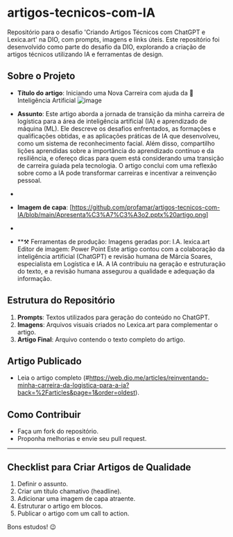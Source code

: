 # artigos-tecnicos-com-IA
Repositório para o desafio 'Criando Artigos Técnicos com ChatGPT e Lexica.art' na DIO, com prompts, imagens e links úteis.
Este repositório foi desenvolvido como parte do desafio da DIO, explorando a criação de artigos técnicos utilizando IA e ferramentas de design.

## **Sobre o Projeto**
- **Título do artigo**: Iniciando uma Nova Carreira com ajuda da 🤖 Inteligência Artificial
![image](https://github.com/user-attachments/assets/2ac8d3f0-17d3-462a-b682-19e5f3c87bad)

- **Assunto**: Este artigo aborda a jornada de transição da minha carreira de logística para a área de inteligência artificial (IA) e aprendizado de máquina (ML). Ele descreve os desafios enfrentados, as formações e qualificações obtidas, e as aplicações práticas de IA que desenvolveu, como um sistema de reconhecimento facial. Além disso,  compartilho lições aprendidas sobre a importância do aprendizado contínuo e da resiliência, e ofereço dicas para quem está considerando uma transição de carreira guiada pela tecnologia. O artigo conclui com uma reflexão sobre como a IA pode transformar carreiras e incentivar a reinvenção pessoal.
- 
- **Imagem de capa**: [https://github.com/profamar/artigos-tecnicos-com-IA/blob/main/Apresenta%C3%A7%C3%A3o2.pptx%20artigo.png]
- 
- **⚒️ Ferramentas de produção:
Imagens geradas por: I.A. lexica.art
Editor de imagem: Power Point
Este artigo contou com a colaboração da inteligência artificial (ChatGPT) e revisão humana de Márcia Soares, especialista em Logística e IA.
A IA contribuiu na geração e estruturação do texto, e a revisão humana assegurou a qualidade e adequação da informação.

## **Estrutura do Repositório**
1. **Prompts**: Textos utilizados para geração do conteúdo no ChatGPT.
2. **Imagens**: Arquivos visuais criados no Lexica.art para complementar o artigo.
3. **Artigo Final**: Arquivo contendo o texto completo do artigo.

## **Artigo Publicado**
- Leia o artigo completo (#https://web.dio.me/articles/reinventando-minha-carreira-da-logistica-para-a-ia?back=%2Farticles&page=1&order=oldest).

## **Como Contribuir**
- Faça um fork do repositório.
- Proponha melhorias e envie seu pull request.

---

## **Checklist para Criar Artigos de Qualidade**
1. Definir o assunto.
2. Criar um título chamativo (headline).
3. Adicionar uma imagem de capa atraente.
4. Estruturar o artigo em blocos.
5. Publicar o artigo com um call to action.

Bons estudos! 😉
